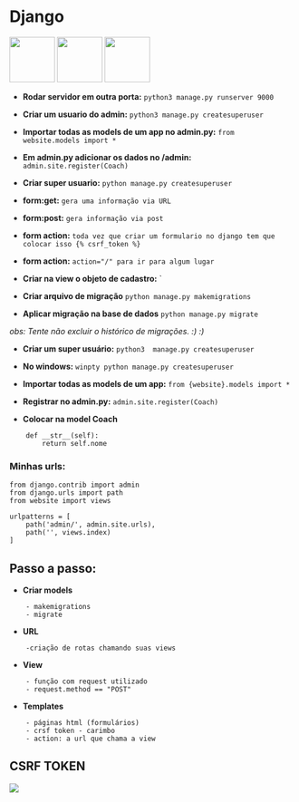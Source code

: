 # Django

<a href = "https://docs.djangoproject.com/en/2.2/topics/db/models/">
<img src="https://user-images.githubusercontent.com/48387196/65687547-ee795000-e03f-11e9-90cc-ed6c56d8b185.png"  width="80" /></a>

<a href = "https://github.com/AlestanAlves/django-03/blob/master/LICENSE">
<img src="https://user-images.githubusercontent.com/48387196/65687713-31d3be80-e040-11e9-80e0-ebf7c4fd4736.png"  width="80" /></a>
 
<a href = "https://docs.djangoproject.com/en/2.2/">
<img src="https://user-images.githubusercontent.com/48387196/65687977-a9a1e900-e040-11e9-9f2f-8418272a3063.png"  width="80" /></a>


- **Rodar servidor em outra porta:** `python3 manage.py runserver 9000`
- **Criar um usuario do admin:** `python3 manage.py createsuperuser`
- **Importar todas as models de um app no admin.py:** `from website.models import *`
- **Em admin.py adicionar os dados no /admin:** `admin.site.register(Coach)`
- **Criar super usuario:** `python manage.py createsuperuser`
- **form:get:** `gera uma informação via URL`
- **form:post:** `gera informação via post`
- **form action:** `toda vez que criar um formulario no django tem que colocar isso {% csrf_token %}`
- **form action:** `action="/" para ir para algum lugar`
- **Criar na view o objeto de cadastro:** `

 - **Criar arquivo de migração** `python manage.py makemigrations`
- **Aplicar migração na base de dados** `python manage.py migrate`

_obs: Tente não excluir o histórico de migrações. :) :)_

- **Criar um super usuário:** `python3  manage.py createsuperuser`
- **No windows:** `winpty python manage.py createsuperuser`
 
- **Importar todas as models de um app:** `from {website}.models import * `
- **Registrar no admin.py:** `admin.site.register(Coach)`

- **Colocar na model Coach**
```
    def __str__(self):
        return self.nome 
```

### Minhas urls:
```
from django.contrib import admin
from django.urls import path
from website import views
```
```
urlpatterns = [
    path('admin/', admin.site.urls),
    path('', views.index)
]
```

## Passo a passo:

- **Criar models**
``` 
    - makemigrations
    - migrate
```

- **URL**
```
    -criação de rotas chamando suas views
```
- **View**
```
    - função com request utilizado
    - request.method == "POST"
```

- **Templates**
``` 
    - páginas html (formulários)
    - crsf token - carimbo
    - action: a url que chama a view
```

## CSRF TOKEN

<img src="https://www.digitalmunition.me/wp-content/uploads/2018/04/csrf-cross-site-request-forgery-620x350-c.png" />
